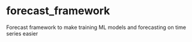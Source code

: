 # forecast_framework
Forecast framework to make training ML models and forecasting on time series easier
